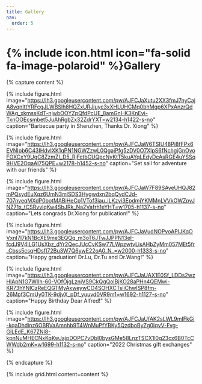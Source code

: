 ```yaml
---
title: Gallery
nav:
  order: 5
---
```


# {% include icon.html icon="fa-solid fa-image-polaroid" %}Gallery

{% capture content %}
  
  {% 
    include figure.html 
    image="https://lh3.googleusercontent.com/pw/AJFCJaXutu2XX3fmJ7nyCajA8vqnIttYRFcgJLWBSlh8HQZxURJjuyc3xXHLUHCMq0bhMgp6XPxAnzrQdWAg_xkmssKdT-njwbOOYZpQfdPcUE_8amGnI-K3KnEvi-TxnOOEcsmbet5JuAhRgbZx32ZdrYXT=w2134-h1422-s-no"
    caption="Barbecue party in Shenzhen, Thanks Dr. Xiong"
  %}
  
  {% 
    include figure.html 
image="https://lh3.googleusercontent.com/pw/AJFCJaW6TSIU48Pi8fFPx6EVNIpb6C43IHdvIXK1qPN1NGWZzwL0QgajPfg5zDV0O7XlpS6fNchgjGnOvoFOXCxY9UgC8ZzmZI_D5_RjFctbCUQpcNyKtT5kuAYqLEdyDcAsRGE4uYSSq9HVE2OqaAI75QPE=w2178-h1452-s-no"
    caption="Set sail for adventure with our friends"
  %}

  {%
    include figure.html
    image="https://lh3.googleusercontent.com/pw/AJFCJaW7F89SAyeUHQJ82mPQsydEuXqz6UmN3mlSDS3Hygwdxn2bqQydCJd-707nveqMXdP0botMABiHeCp1VTof3iau_iLKzvi3EpdmjYKMMnLVVkOWZpyJNZ71x_tCSRvvlqKw4SbJRk_Na2Vafrh1eYHT=w1705-h1137-s-no"
    caption="Lets congrads Dr.Xiong for publication!"
  %}

  {%
    include figure.html
    image="https://lh3.googleusercontent.com/pw/AJFCJaVudNOPvoAPIJKqOVxnI7I7kN1BcXE9me3EQQq_m3oT6JTwJJPPN13eI-fcdJ9V4lLG1UsXbz_dYr2QecJUcCvKSw77LWpzwtvLisAHbZyMm057MEt5fr_Cbss5csqHDsfI72Bu3W7Q6ywE22oA0_N_=w2000-h1333-s-no"
    caption="Happy graduation! Dr.Lu, Dr.Tu and Dr.Wang!"
  %}

  {%
    include figure.html
    image="https://lh3.googleusercontent.com/pw/AJFCJaUAX1E0Sf_LDDs2wzHlApN1G7WIIh-60-VOfOjgLznjVS9CkQgQoIBjKO28aPHn4QEMwi-KR73hYNlCzReEQGTMyAxweywCO4SOHXCTsliChwISP8fm-26Mpf3CmUy0TK-9djvX_pDf_yuuvd0VR9m1=w1692-h1127-s-no"
    caption="Happy Birthday Dear Alfred!"
  %}

  {%
    include figure.html
    image="https://lh3.googleusercontent.com/pw/AJFCJaUfAK2sLWL9mIFkGi-kqaDhdinz6OBRVaAmnhb9T4WnMuPfYBKy5QzdboByZg0IqvV-Fvg-GiLEdE_K67ZNl8-kpnNuMHECNxKqKwJajpDOPC7vDbI0bysGMe58LnzTSCX1l0g23cx6B0TcCWWdb2mK=w1699-h1132-s-no"
    caption="2022 Christmas gift exchanges"
  %}

{% endcapture %}

{%
  include grid.html
  content=content
%}

